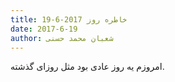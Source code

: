 ```yaml
---
title: خاطره روز 2017-6-19
date: 2017-6-19
author: شعبان محمد حسنی
---
```


امروزم یه روز عادی بود مثل روزای گذشته.